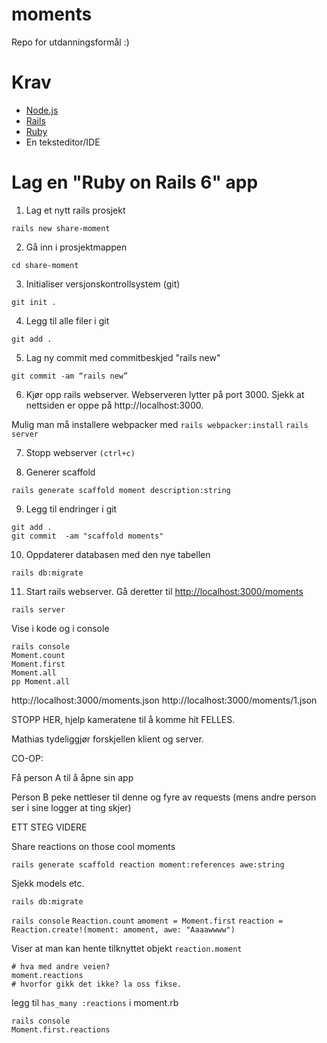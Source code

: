# moments
Repo for utdanningsformål :)

# Krav

* [Node.js](https://nodejs.org/en/)
* [Rails](https://rubyonrails.org/)
* [Ruby](https://www.ruby-lang.org/en/)
* En teksteditor/IDE

# Lag en "Ruby on Rails 6" app

1. Lag et nytt rails prosjekt

`rails new share-moment`

2. Gå inn i prosjektmappen

`cd share-moment`

3. Initialiser versjonskontrollsystem (git)

`git init .`

4. Legg til alle filer i git

`git add .`

5. Lag ny commit med commitbeskjed "rails new"

`git commit -am “rails new”`

6. Kjør opp rails webserver. Webserveren lytter på port 3000.
Sjekk at nettsiden er oppe på http://localhost:3000.

Mulig man må installere webpacker med `rails webpacker:install`
`rails server`

7. Stopp webserver `(ctrl+c)`

8. Generer scaffold

`rails generate scaffold moment description:string`

9. Legg til endringer i git

```
git add .
git commit  -am "scaffold moments"
```

10. Oppdaterer databasen med den nye tabellen

`rails db:migrate`

11. Start rails webserver. Gå deretter til [http://localhost:3000/moments](http://localhost:3000/moments)

`rails server`

Vise i kode og i console

    rails console
    Moment.count
    Moment.first
    Moment.all
    pp Moment.all

http://localhost:3000/moments.json
http://localhost:3000/moments/1.json

STOPP HER, hjelp kameratene til å komme hit FELLES.

Mathias tydeliggjør forskjellen klient og server.

CO-OP:

Få person A til å åpne sin app

Person B peke nettleser til denne og fyre av requests (mens andre person ser i sine logger at ting skjer)

ETT STEG VIDERE

Share reactions on those cool moments

    rails generate scaffold reaction moment:references awe:string

Sjekk models etc. 

`rails db:migrate`

`rails console`
`Reaction.count`
`amoment = Moment.first`
`reaction = Reaction.create!(moment: amoment, awe: "Aaaawwww")`

Viser at man kan hente tilknyttet objekt
`reaction.moment`
    
    # hva med andre veien?
    moment.reactions 
    # hvorfor gikk det ikke? la oss fikse.
    

legg til `has_many :reactions` i moment.rb

    rails console
    Moment.first.reactions
    
